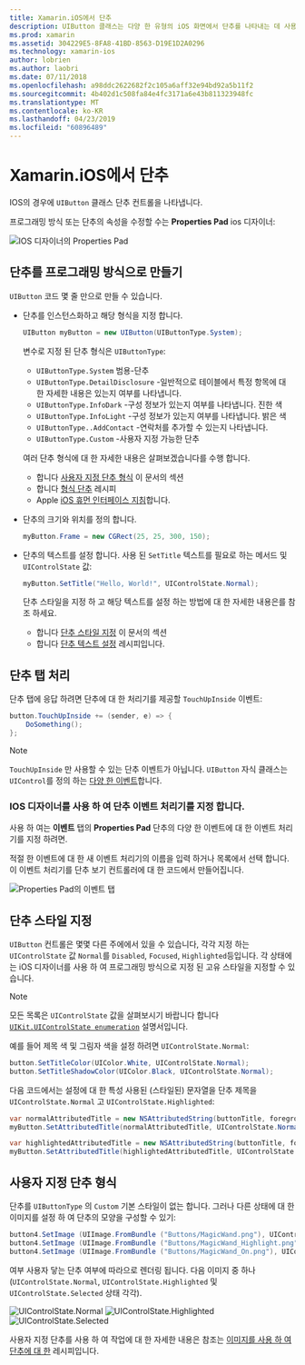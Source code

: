 ```yaml
---
title: Xamarin.iOS에서 단추
description: UIButton 클래스는 다양 한 유형의 iOS 화면에서 단추를 나타내는 데 사용 됩니다. 이 가이드에서는 iOS에서 단추를 사용 하 여 작업에 대 한 다양 한 옵션을 소개 합니다.
ms.prod: xamarin
ms.assetid: 304229E5-8FA8-41BD-8563-D19E1D2A0296
ms.technology: xamarin-ios
author: lobrien
ms.author: laobri
ms.date: 07/11/2018
ms.openlocfilehash: a98ddc2622682f2c105a6aff32e94bd92a5b11f2
ms.sourcegitcommit: 4b402d1c508fa84e4fc3171a6e43b811323948fc
ms.translationtype: MT
ms.contentlocale: ko-KR
ms.lasthandoff: 04/23/2019
ms.locfileid: "60896489"
---
```

# <a name="buttons-in-xamarinios"></a>Xamarin.iOS에서 단추

IOS의 경우에 `UIButton` 클래스 단추 컨트롤을 나타냅니다.

프로그래밍 방식 또는 단추의 속성을 수정할 수는 **Properties Pad** ios 디자이너:

![IOS 디자이너의 Properties Pad](buttons-images/properties.png "iOS 디자이너의 The Properties Pad")

## <a name="creating-a-button-programmatically"></a>단추를 프로그래밍 방식으로 만들기

`UIButton` 코드 몇 줄 만으로 만들 수 있습니다.

- 단추를 인스턴스화하고 해당 형식을 지정 합니다.

  ```csharp
  UIButton myButton = new UIButton(UIButtonType.System);
  ```

  변수로 지정 된 단추 형식은 `UIButtonType`:

  - `UIButtonType.System` 범용-단추
  - `UIButtonType.DetailDisclosure` -일반적으로 테이블에서 특정 항목에 대 한 자세한 내용은 있는지 여부를 나타냅니다.
  - `UIButtonType.InfoDark` -구성 정보가 있는지 여부를 나타냅니다. 진한 색
  - `UIButtonType.InfoLight` -구성 정보가 있는지 여부를 나타냅니다. 밝은 색
  - `UIButtonType..AddContact` -연락처를 추가할 수 있는지 나타냅니다.
  - `UIButtonType.Custom` -사용자 지정 가능한 단추

  여러 단추 형식에 대 한 자세한 내용은 살펴보겠습니다를 수행 합니다.
  
  - 합니다 [사용자 지정 단추 형식](#custom-button-types) 이 문서의 섹션
  - 합니다 [형식 단추](https://github.com/xamarin/recipes/tree/master/Recipes/ios/standard_controls/buttons/create_different_types_of_buttons) 레시피
  - Apple [iOS 휴먼 인터페이스 지침](https://developer.apple.com/design/human-interface-guidelines/ios/controls/buttons/)합니다.

- 단추의 크기와 위치를 정의 합니다.

  ```csharp
  myButton.Frame = new CGRect(25, 25, 300, 150);
  ```

- 단추의 텍스트를 설정 합니다. 사용 된 `SetTitle` 텍스트를 필요로 하는 메서드 및 `UIControlState` 값:

  ```csharp
  myButton.SetTitle("Hello, World!", UIControlState.Normal);
  ```

  단추 스타일을 지정 하 고 해당 텍스트를 설정 하는 방법에 대 한 자세한 내용은를 참조 하세요.

  - 합니다 [단추 스타일 지정](#styling-a-button) 이 문서의 섹션
  - 합니다 [단추 텍스트 설정](https://github.com/xamarin/recipes/tree/master/Recipes/ios/standard_controls/buttons/set_button_text) 레시피입니다.

## <a name="handling-a-button-tap"></a>단추 탭 처리

단추 탭에 응답 하려면 단추에 대 한 처리기를 제공할 `TouchUpInside` 이벤트:

```csharp
button.TouchUpInside += (sender, e) => {
    DoSomething();
};
```

> [!NOTE]
> `TouchUpInside` 만 사용할 수 있는 단추 이벤트가 아닙니다. `UIButton` 자식 클래스는 `UIControl`를 정의 하는 [다양 한 이벤트](xref:UIKit.UIControlEvent)합니다.

### <a name="using-the-ios-designer-to-specify-button-event-handlers"></a>IOS 디자이너를 사용 하 여 단추 이벤트 처리기를 지정 합니다.

사용 하 여는 **이벤트** 탭의 **Properties Pad** 단추의 다양 한 이벤트에 대 한 이벤트 처리기를 지정 하려면.

적절 한 이벤트에 대 한 새 이벤트 처리기의 이름을 입력 하거나 목록에서 선택 합니다. 이 이벤트 처리기를 단추 보기 컨트롤러에 대 한 코드에서 만들어집니다.

![Properties Pad의 이벤트 탭](buttons-images/image1.png "속성 패드의 이벤트 탭")

## <a name="styling-a-button"></a>단추 스타일 지정

`UIButton` 컨트롤은 몇몇 다른 주에에서 있을 수 있습니다, 각각 지정 하는 `UIControlState` 값 `Normal`를 `Disabled`, `Focused`, `Highlighted`등입니다. 각 상태에는 iOS 디자이너를 사용 하 여 프로그래밍 방식으로 지정 된 고유 스타일을 지정할 수 있습니다.

> [!NOTE]
> 모든 목록은 `UIControlState` 값을 살펴보시기 바랍니다 합니다 [`UIKit.UIControlState enumeration`](xref:UIKit.UIControlState)
> 설명서입니다.

예를 들어 제목 색 및 그림자 색을 설정 하려면 `UIControlState.Normal`:

```csharp
button.SetTitleColor(UIColor.White, UIControlState.Normal);
button.SetTitleShadowColor(UIColor.Black, UIControlState.Normal);
```

다음 코드에서는 설정에 대 한 특성 사용된 (스타일된) 문자열을 단추 제목을 `UIControlState.Normal` 고 `UIControlState.Highlighted`:

```csharp
var normalAttributedTitle = new NSAttributedString(buttonTitle, foregroundColor: UIColor.Blue, strikethroughStyle: NSUnderlineStyle.Single);
myButton.SetAttributedTitle(normalAttributedTitle, UIControlState.Normal);

var highlightedAttributedTitle = new NSAttributedString(buttonTitle, foregroundColor: UIColor.Green, strikethroughStyle: NSUnderlineStyle.Thick);
myButton.SetAttributedTitle(highlightedAttributedTitle, UIControlState.Highlighted);
```

## <a name="custom-button-types"></a>사용자 지정 단추 형식

단추를 `UIButtonType` 의 `Custom` 기본 스타일이 없는 합니다. 그러나 다른 상태에 대 한 이미지를 설정 하 여 단추의 모양을 구성할 수 있기:

```csharp
button4.SetImage (UIImage.FromBundle ("Buttons/MagicWand.png"), UIControlState.Normal);
button4.SetImage (UIImage.FromBundle ("Buttons/MagicWand_Highlight.png"), UIControlState.Highlighted);
button4.SetImage (UIImage.FromBundle ("Buttons/MagicWand_On.png"), UIControlState.Selected);
```

여부 사용자 닿는 단추 여부에 따라으로 렌더링 됩니다. 다음 이미지 중 하나 (`UIControlState.Normal`, `UIControlState.Highlighted` 및 `UIControlState.Selected` 상태 각각).

![UIControlState.Normal](buttons-images/image22.png "UIControlState.Normal")
![UIControlState.Highlighted](buttons-images/image23.png "UIControlState.Highlighted")
![UIControlState.Selected](buttons-images/image24.png "UIControlState.Selected")

사용자 지정 단추를 사용 하 여 작업에 대 한 자세한 내용은 참조는 [이미지를 사용 하 여 단추에 대 한](https://github.com/xamarin/recipes/tree/master/Recipes/ios/standard_controls/buttons/use_an_image_for_a_button) 레시피입니다.

